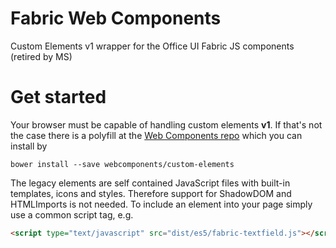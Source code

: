 # Fabric Web Components
Custom Elements v1 wrapper for the Office UI Fabric JS components (retired by MS)

# Get started
Your browser must be capable of handling custom elements **v1**. If that's not the case there is a polyfill at the [Web Components repo](https://github.com/webcomponents/webcomponentsjs) which you can install by 

```
bower install --save webcomponents/custom-elements
```

The legacy elements are self contained JavaScript files with built-in templates, icons and styles. Therefore support for ShadowDOM and HTMLImports is not needed.
To include an element into your page simply use a common script tag, e.g.

```html
<script type="text/javascript" src="dist/es5/fabric-textfield.js"></script>
```
